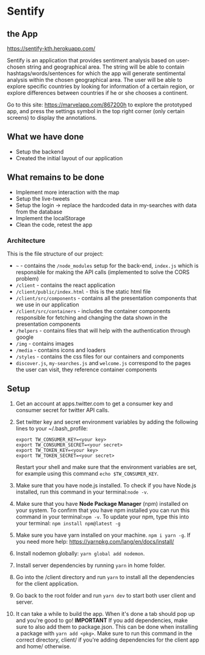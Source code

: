 # Sentify

## the App
https://sentify-kth.herokuapp.com/

Sentify is an application that provides sentiment analysis based on user-chosen string and geographical area. The string will be able to contain hashtags/words/sentences for which the app will generate sentimental analysis within the chosen geographical area. The user will be able to explore specific countries by looking for information of a certain region, or explore differences between countries if he or she chooses a continent.

Go to this site: https://marvelapp.com/867200h to explore the prototyped app, and press the settings symbol in the top right corner (only certain screens) to display the annotations.

## What we have done
- Setup the backend
- Created the initial layout of our application

## What remains to be done
- Implement more interaction with the map
- Setup the live-tweets
- Setup the login -> replace the hardcoded data in my-searches with data from the database
- Implement the localStorage
- Clean the code, retest the app

### Architecture
This is the file structure of our project:

* `~` - contains the `/node_modules` setup for the back-end, `index.js` which is responsible for making the API calls (implemented to solve the CORS problem)
* `/client` - contains the react application
* `/client/public/index.html` - this is the static html file
* `/client/src/components` - contains all the presentation components that we use in our application
* `/client/src/containers` - includes the container components responsible for fetching and changing the data shown in the presentation components
* `/helpers` - contains files that will help with the authentication through google
* `/img` - contains images
* `/media` - contains icons and loaders
* `/styles` - contains the css files for our containers and components
* `discover.js`, `my-searches.js` and `welcome.js` correspond to the pages the user can visit, they reference container components

## Setup
1. Get an account at apps.twitter.com to get a consumer key and consumer secret for twitter API calls.
2. Set twitter key and secret environment variables by adding the following lines to your ~/.bash_profile: 
	```
	export TW_CONSUMER_KEY=<your key>
	export TW_CONSUMER_SECRET=<your secret>
	export TW_TOKEN_KEY=<your key>
	export TW_TOKEN_SECRET=<your secret>
	```
	Restart your shell and make sure that the environment variables are set, for example using this command `echo $TW_CONSUMER_KEY`.
	
3. Make sure that you have node.js installed. To check if you have Node.js installed, run this command in your terminal:`node -v`.
4. Make sure that you have **Node Package Manager** (npm) installed on your system. To confirm that you have npm installed you can run this command in your terminal:`npm -v`. To update your npm, type this into your terminal: `npm install npm@latest -g`
5. Make sure you have yarn installed on your machine. `npm i yarn -g`. If you need more help: https://yarnpkg.com/lang/en/docs/install/
6. Install nodemon globally: `yarn global add nodemon`.
7. Install server dependencies by running `yarn` in home folder.
8. Go into the /client directory and run `yarn` to install all the dependencies for the client application.
9. Go back to the root folder and run `yarn dev` to start both user client and server.
10. It can take a while to build the app. When it's done a tab should pop up and you're good to go! 
**IMPORTANT** If you add dependencies, make sure to also add them to package.json. This can be done when installing a package with `yarn add <pkg>`. Make sure to run this command in the correct directory, client/ if you're adding dependencies for the client app and home/ otherwise.

